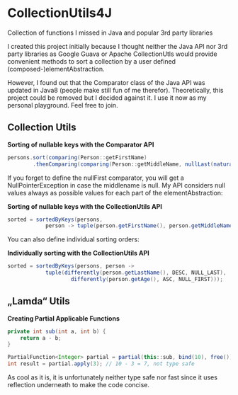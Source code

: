 # CollectionUtils4J
Collection of functions I missed in Java and popular 3rd party libraries

I created this project initially because I thought neither the Java API nor 3rd party
libraries as Google Guava or Apache CollectionUtls would provide
convenient methods to sort a collection by a user defined (composed-)elementAbstraction.

However, I found out that the Comparator class of the Java API was updated in Java8 (people make still fun of me therefor).
Theoretically, this project could be removed but I decided against it.
I use it now as my personal playground. Feel free to join.

## Collection Utils

**Sorting of nullable keys with the Comparator API**

```java
persons.sort(comparing(Person::getFirstName)
        .thenComparing(comparing(Person::getMiddleName, nullLast(naturalOrder()))));
```

If you forget to define the nullFirst comparator, you will get a NullPointerException in case the middlename is null.
My API considers null values always as possible values for each part of the elementAbstraction:

**Sorting of nullable keys with the CollectionUtils API**

```java
sorted = sortedByKeys(persons, 
            person -> tuple(person.getFirstName(), person.getMiddleName()));
```

You can also define individual sorting orders:

**Individually sorting with the CollectionUtils API**

```java
sorted = sortedByKeys(persons, person ->
            tuple(differently(person.getLastName(), DESC, NULL_LAST),
                    differently(person.getAge(), ASC, NULL_FIRST)));
```

## „Lamda“ Utils

**Creating Partial Applicable Functions**
```java
private int sub(int a, int b) {
    return a - b;
}

PartialFunction<Integer> partial = partial(this::sub, bind(10), free()); // type safe
int result = partial.apply(3); // 10 - 3 = 7, not type safe
```
As cool as it is, it is unfortunately neither type safe nor fast since it uses reflection underneath to make the code concise.
